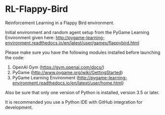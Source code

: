 # RL-Flappy-Bird
Reinforcement Learning in a Flappy Bird environment.

Initial environment and random agent setup from the PyGame Learning Environment given here: http://pygame-learning-environment.readthedocs.io/en/latest/user/games/flappybird.html

Please make sure you have the following modules installed before launching the code:
1. OpenAI Gym (https://gym.openai.com/docs/)
2. PyGame (http://www.pygame.org/wiki/GettingStarted)
3. PyGame Learning Environment (http://pygame-learning-environment.readthedocs.io/en/latest/user/home.html)

Also be sure that only one version of Python is installed, version 3.5 or later.

It is recommended you use a Python IDE with GitHub integration for development.
